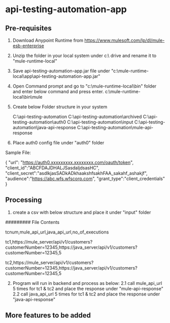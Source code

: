 # api-testing-automation-app

## Pre-requisites

1. Download Anypoint Runtime from https://www.mulesoft.com/lp/dl/mule-esb-enterprise

2. Unzip the folder in your local system under c:\ drive and rename it to "mule-runtime-local"

3. Save api-testing-automation-app.jar file under "c:\mule-runtime-local\app\api-testing-automation-app.jar" 

4. Open Command prompt and go to "c:\mule-runtime-local\bin" folder and enter below command and press enter.
   c:\mule-runtime-local\bin\mule

5. Create below Folder structure in your system

    C:\api-testing-automation
    C:\api-testing-automation\archived
    C:\api-testing-automation\auth0
    C:\api-testing-automation\input
    C:\api-testing-automation\java-api-response
    C:\api-testing-automation\mule-api-response

6. Place auth0 config file under "auth0" folder

  Sample File:
  
{
    "url": "https://auth0.xxxxxxxxx.xxxxxxxx.com/oauth/token",
    "client_id":"ABCFDAJDHALJSasdaljdsasHC",
    "client_secret":"asdlkjasSADkADkhaakshfsakhFAA_sakahf_ashakjf",
    "audience":"https://abc.wfs.wfscorp.com",
    "grant_type":"client_credentials"
}

## Processing 

1. create a csv with below structure and place it under "input" folder

######### File Contents

tcnum,mule_api_url,java_api_url,no_of_executions

tc1,https://mule_server/api/v1/customers?customerNumber=12345,https://java_server/api/v1/customers?customerNumber=12345,5

tc2,https://mule_server/api/v1/customers?customerNumber=12345,https://java_server/api/v1/customers?customerNumber=12345,5

2. Program will run in backend and process as below:
    2.1 call mule_api_url 5 times for tc1 & tc2 and place the response under "mule-api-response"
    2.2 call java_api_url 5 times for tc1 & tc2 and place the response under "java-api-response"
    
## More features to be added    
